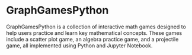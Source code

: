 # GraphGamesPython
GraphGamesPython is a collection of interactive math games designed to help users practice and learn key mathematical concepts. These games include a scatter plot game, an algebra practice game, and a projectile game, all implemented using Python and Jupyter Notebook.
